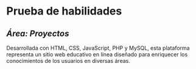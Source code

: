 # Prueba de habilidades

## _Área: Proyectos_

Desarrollada con HTML, CSS, JavaScript, PHP y MySQL, esta plataforma representa un sitio web educativo en línea diseñado para enriquecer los conocimientos de los usuarios en diversas áreas.
